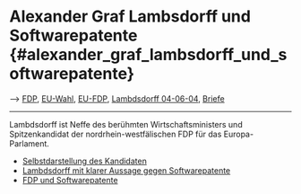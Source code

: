 # Alexander Graf Lambsdorff und Softwarepatente {#alexander_graf_lambsdorff_und_softwarepatente}

\--\> [ FDP](SwpatfdpDe "wikilink"), [
EU-Wahl](ElectAct0405De "wikilink"), [
EU-FDP](ElectDeFdp0405De "wikilink"), [ Lambdsdorff
04-06-04](LtrLambsdorffDengel040604De "wikilink"), [
Briefe](SwpatxatraDe "wikilink")

------------------------------------------------------------------------

Lambdsdorff ist Neffe des berühmten Wirtschaftsministers und
Spitzenkandidat der nordrhein-westfälischen FDP für das
Europa-Parlament.

-   [Selbstdarstellung des
    Kandidaten](http://www.lambsdorffdirekt.de/ "wikilink")
-   [ Lambdsdorff mit klarer Aussage gegen
    Softwarepatente](LtrLambsdorffDengel040604De "wikilink")
-   [FDP und
    Softwarepatente](http://swpat.ffii.org/akteure/fdp/index.de.html "wikilink")
